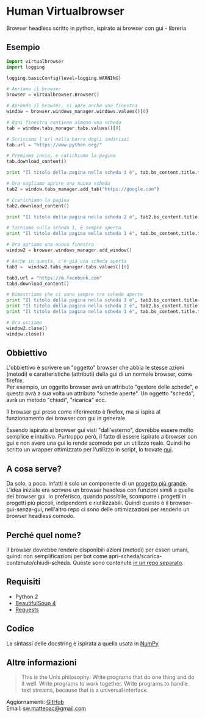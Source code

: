 # Human Virtualbrowser #

Browser headless scritto in python, ispirato ai browser con gui - libreria


## Esempio ##

```python
import virtualbrowser
import logging

logging.basicConfig(level=logging.WARNING)

# Apriamo il browser
browser = virtualbrowser.Browser()

# Aprendo il browser, si apre anche una finestra
window = browser.windows_manager.windows.values()[0]

# Ogni finestra contiene almeno una scheda
tab = window.tabs_manager.tabs.values()[0]

# Scriviamo l'url nella barra degli indirizzi
tab.url = "https://www.python.org/"

# Premiamo invio, e carichiamo la pagina
tab.download_content()

print "Il titolo della pagina nella scheda 1 è", tab.bs_content.title.text

# Ora vogliamo aprire una nuova scheda
tab2 = window.tabs_manager.add_tab("https://google.com")

# Ccarichiamo la pagina
tab2.download_content()

print "Il titolo della pagina nella scheda 2 è", tab2.bs_content.title.text

# Torniamo sulla scheda 1, è sempre aperta
print "Il titolo della pagina nella scheda 1 è", tab.bs_content.title.text

# Ora apriamo una nuova finestra
window2 = browser.windows_manager.add_window()

# Anche in questa, c'è già una scheda aperta
tab3 =  window2.tabs_manager.tabs.values()[0]

tab3.url = "https://m.facebook.com"
tab3.download_content()

# Dimostriamo che ci sono sempre tre schede aperte
print "Il titolo della pagina nella scheda 3 è", tab3.bs_content.title.text
print "Il titolo della pagina nella scheda 2 è", tab2.bs_content.title.text
print "Il titolo della pagina nella scheda 1 è", tab.bs_content.title.text

# Ora usciamo
window2.close()
window.close()
```


## Obbiettivo ##

L'obbiettivo è scrivere un "oggetto" browser che abbia le stesse azioni (metodi)
e caratteristiche (attributi) della gui di un normale browser, come firefox.  
Per esempio, un oggetto browser avrà un attributo "gestore delle schede", e questo
avrà a sua volta un attributo "schede aperte". Un oggetto "scheda", avrà un metodo
"chiudi", "ricarica" ecc.

Il browser gui preso come riferimento è firefox, ma si ispira al funzionamento dei
browser con gui in generale.

Essendo ispirato ai browser gui visti "dall'esterno", dovrebbe essere molto semplice
e intuitivo. Purtroppo però, il fatto di essere ispirato a browser con gui e non 
avere una gui lo rende scomodo per un utilizzo reale.
Quindi ho scritto un wrapper ottimizzato per l'utilizzo in script, lo trovate 
[qui](https://github.com/matteoalessiocarrara/bot-virtualbrowser).


## A cosa serve? ##

Da solo, a poco. Infatti è solo un componente di un [progetto più grande](https://github.com/matteoalessiocarrara/bot-virtualbrowser).  
L'idea iniziale era scrivere un browser headless con funzioni simili a quelle dei
browser gui. Io preferisco, quando possibile, scomporre i progetti in progetti più
piccoli, indipendenti e riutilizzabili.
Quindi questo è il browser-gui-senza-gui, nell'altro repo ci sono delle ottimizzazioni
per renderlo un browser headless comodo.


## Perché quel nome? ##

Il browser dovrebbe rendere disponibili azioni (metodi) per esseri umani, quindi
non semplificazioni per bot come apri-scheda/scarica-contenuto/chiudi-scheda.
Queste sono contenute [in un repo separato](https://github.com/matteoalessiocarrara/bot-virtualbrowser).


## Requisiti ##

 * Python 2
 * [BeautifulSoup 4](http://www.crummy.com/software/BeautifulSoup/#Download)
 * [Requests](http://docs.python-requests.org/en/master/user/install/#install)


## Codice ##

La sintassi delle docstring è ispirata a quella usata in [NumPy](https://github.com/numpy/numpy/)


## Altre informazioni ##

> This is the Unix philosophy: Write programs that do one thing and do it well.
  Write programs to work together. Write programs to handle text streams, because
  that is a universal interface.

Aggiornamenti: [GitHub](https://github.com/matteoalessiocarrara/human-virtualbrowser)  
Email: sw.matteoac@gmail.com
